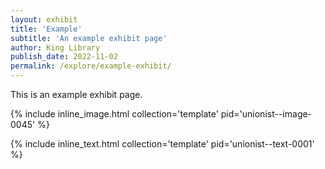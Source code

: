 ```yaml
---
layout: exhibit
title: 'Example'
subtitle: 'An example exhibit page'
author: King Library
publish_date: 2022-11-02
permalink: /explore/example-exhibit/
---
```


This is an example exhibit page.

{% include inline_image.html collection='template' pid='unionist--image-0045' %}

{% include inline_text.html collection='template' pid='unionist--text-0001' %}
